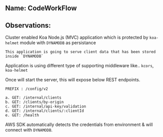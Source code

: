 ## Name: CodeWorkFlow

## Observations:

Cluster enabled Koa Node.js (MVC) application which is protected by `koa-helmet` module
with `DYNAMODB` as persistance

```
This application is going to serve client data that has been stored inside `DYNAMODB` 
```
Application is using different type of supporting middleware like.. `kcors`, `koa-helmet`

Once will start the server, this will expose below REST endpoints.
    
    PREFIX : /config/v2
    
    a. GET: /internal/clients
    b. GET: /clients/by-origin
    c. GET: /internal/api-key/validation
    d. GET: /internal/clients/:clientId
    e. GET: /health
    
AWS SDK automatically detects the credentials from environment & will connect with `DYNAMODB`.


